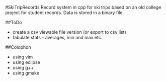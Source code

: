 #SkiTripRecords
Record system in cpp for ski trips based on an old college project for student records.
Data is stored in a binary file.


##ToDo
+ create a csv viewable file version (or export to csv list)
+ tabulate stats - averages, min and max etc.

##Colophon

+ using vim
+ using eclipse
+ using g++
+ using gmake
